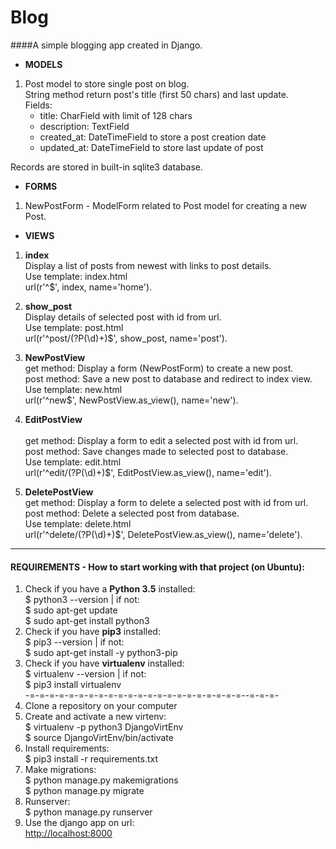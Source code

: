 # Blog
####A simple blogging app created in Django.

- <b>MODELS</b><br/>
1. Post model to store single post on blog.<br/>
String method return post's title (first 50 chars) and last update.<br/>
Fields:<br/>
    * title: CharField with limit of 128 chars
    * description: TextField
    * created_at: DateTimeField to store a post creation date
    * updated_at: DateTimeField to store last update of post
    
Records are stored in built-in sqlite3 database.

- <b>FORMS</b><br/>
1. NewPostForm - ModelForm related to Post model for creating a new Post.

- <b>VIEWS</b><br/>
1. <b>index</b><br/>
Display a list of posts from newest with links to post details.<br/>
Use template: index.html<br/>
url(r'^$', index, name='home').

2. <b>show_post</b><br/>
Display details of selected post with id from url.<br/>
Use template: post.html<br/>
url(r'^post/(?P<id>(\d)+)$', show_post, name='post').

3. <b>NewPostView</b><br/>
get method: Display a form (NewPostForm) to create a new post.<br/>
post method: Save a new post to database and redirect to index view.<br/>
Use template: new.html<br/>
url(r'^new$', NewPostView.as_view(), name='new').

4. <b>EditPostView</b><br/>  
get method: Display a form to edit a selected post with id from url.<br/>
post method: Save changes made to selected post to database.<br/>
Use template: edit.html<br/>
url(r'^edit/(?P<id>(\d)+)$', EditPostView.as_view(), name='edit').

5. <b>DeletePostView</b><br/>
get method: Display a form to delete a selected post with id from url.<br/>
post method: Delete a selected post from database.<br/>
Use template: delete.html<br/>
url(r'^delete/(?P<id>(\d)+)$', DeletePostView.as_view(), name='delete').

<hr>

#### REQUIREMENTS - How to start working with that project (on Ubuntu):
1. Check if you have a <b>Python 3.5</b> installed:<br/> 
$ python3 --version | if not: <br/>
$ sudo apt-get update <br/>
$ sudo apt-get install python3
2. Check if you have <b>pip3</b> installed: <br/> 
$ pip3 --version | if not: <br/> 
$ sudo apt-get install -y python3-pip
3. Check if you have <b>virtualenv</b> installed: <br/>
$ virtualenv --version | if not: <br/>
$ pip3 install virtualenv
<br/> -=-=-=-=-=-=-=-=-=-=-=-=-=-=-=-=-=-=-=-=-=-=--=-=-=-
4. Clone a repository on your computer
5. Create and activate a new virtenv: <br/>
$ virtualenv -p python3 DjangoVirtEnv <br/>
$ source DjangoVirtEnv/bin/activate
6. Install requirements: <br/>
$ pip3 install -r requirements.txt
7. Make migrations: <br/>
$ python manage.py makemigrations <br/>
$ python manage.py migrate
8. Runserver: <br/>
$ python manage.py runserver
9. Use the django app on url: <br/>
<a href="http://localhost:8000/">http://localhost:8000</a>
